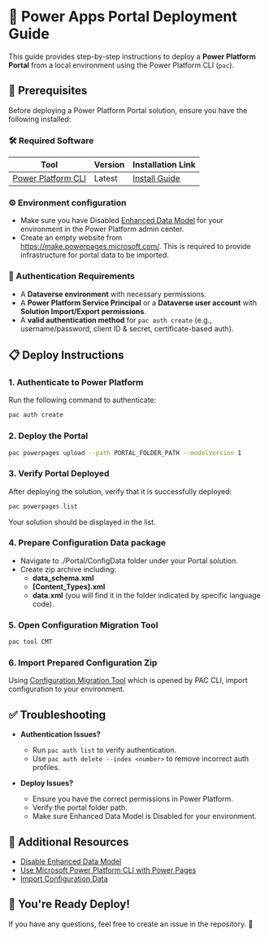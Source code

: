 # 🚀 Power Apps Portal Deployment Guide

This guide provides step-by-step instructions to deploy a **Power Platform Portal** from a local environment using the Power Platform CLI (`pac`).

## 📌 Prerequisites

Before deploying a Power Platform Portal solution, ensure you have the following installed:

### 🛠 Required Software

| Tool                                                      | Version      | Installation Link                                                                                    |
| --------------------------------------------------------- | ------------ | ---------------------------------------------------------------------------------------------------- |
| [Power Platform CLI](https://aka.ms/pac)                  | Latest       | [Install Guide](https://learn.microsoft.com/en-us/power-platform/developer/howto/install-cli-net-tool?tabs=windows)         |

### ⚙️ Environment configuration
- Make sure you have Disabled [Enhanced Data Model](https://learn.microsoft.com/en-us/power-pages/admin/enhanced-data-model#disable-the-enhanced-data-model) for your environment in the Power Platform admin center.
- Create an empty website from https://make.powerpages.microsoft.com/.
This is required to provide infrastructure for portal data to be imported.

### 🔑 Authentication Requirements

- A **Dataverse environment** with necessary permissions.
- A **Power Platform Service Principal** or a **Dataverse user account** with **Solution Import/Export permissions**.
- A **valid authentication method** for `pac auth create` (e.g., username/password, client ID & secret, certificate-based auth).

## 📋 **Deploy Instructions**

### 1.  **Authenticate to Power Platform**

Run the following command to authenticate:

  ```sh
  pac auth create
  ```

### 2. **Deploy the Portal**
  ```sh
  pac powerpages upload --path PORTAL_FOLDER_PATH --modelVersion 1
  ```

### 3. **Verify Portal Deployed**
After deploying the solution, verify that it is successfully deployed:
  ```sh
  pac powerpages list
  ```
Your solution should be displayed in the list.

### 4. **Prepare Configuration Data package**
- Navigate to ./Portal/ConfigData folder under your Portal solution.
- Create zip archive including:
  - **data_schema.xml**
  - **[Content_Types].xml**
  - **data.xml** (you will find it in the folder indicated by specific language code).

### 5. **Open Configuration Migration Tool**
  ```sh
  pac tool CMT
  ```

### 6. **Import Prepared Configuration Zip**
Using [Configuration Migration Tool](https://learn.microsoft.com/en-us/power-platform/admin/import-configuration-data#import-configuration-data-1) which is opened by PAC CLI, import configuration to your environment.

## ✅ **Troubleshooting**

- **Authentication Issues?**

  - Run `pac auth list` to verify authentication.
  - Use `pac auth delete --index <number>` to remove incorrect auth profiles.

- **Deploy Issues?**

  - Ensure you have the correct permissions in Power Platform.
  - Verify the portal folder path.
  - Make sure Enhanced Data Model is Disabled for your environment.

## 📝 **Additional Resources**

- [Disable Enhanced Data Model](https://learn.microsoft.com/en-us/power-pages/admin/enhanced-data-model#disable-the-enhanced-data-model)
- [Use Microsoft Power Platform CLI with Power Pages](https://learn.microsoft.com/en-us/power-pages/configure/power-platform-cli-tutorial)
- [Import Configuration Data](https://learn.microsoft.com/en-us/power-platform/admin/import-configuration-data#import-configuration-data-1)

## 🎯 **You're Ready Deploy!**

If you have any questions, feel free to create an issue in the repository. 🚀